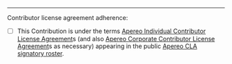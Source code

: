 <!--
Substantive content about your Pull Request goes here. Explain *why* your changeset.
-->

----

Contributor license agreement adherence:

<!-- Replace the single whitespace character in the square brackets with an x to check the box. -->

- [ ] This Contribution is under the terms [Apereo Individual Contributor License Agreement]s (and also [Apereo Corporate Contributor License Agreement]s as necessary) appearing in the public [Apereo CLA signatory roster].

<!-- While it's not entirely clear that this project actually is under the auspices of Apereo at this time, the project aspires to participation in the Apereo uPortal ecosystem, and the less ICLA hunting down we'd have to do to make progress on that in the future the easier that's going to be, so please square away your ICLA signatory status now before contributing rather than leaving it for later. -->


[Apereo Individual Contributor License Agreement]: https://www.apereo.org/licensing/agreements/icla
[Apereo CLA signatory roster]: http://licensing.apereo.org/
[Apereo Corporate Contributor License Agreement]: https://www.apereo.org/licensing/agreements/ccla
